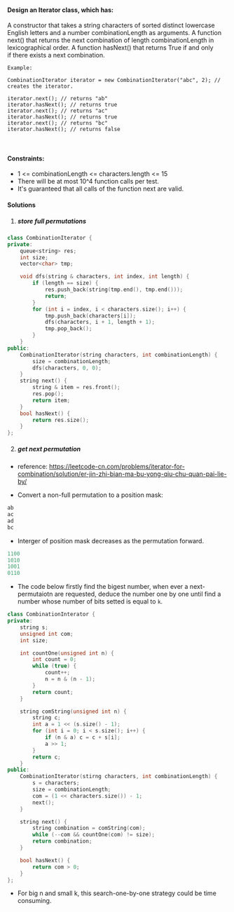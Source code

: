 #### Design an Iterator class, which has:

A constructor that takes a string characters of sorted distinct lowercase English letters and a number combinationLength as arguments.
A function next() that returns the next combination of length combinationLength in lexicographical order.
A function hasNext() that returns True if and only if there exists a next combination.
 

```
Example:

CombinationIterator iterator = new CombinationIterator("abc", 2); // creates the iterator.

iterator.next(); // returns "ab"
iterator.hasNext(); // returns true
iterator.next(); // returns "ac"
iterator.hasNext(); // returns true
iterator.next(); // returns "bc"
iterator.hasNext(); // returns false
```
 

#### Constraints:

- 1 <= combinationLength <= characters.length <= 15
- There will be at most 10^4 function calls per test.
- It's guaranteed that all calls of the function next are valid.


#### Solutions

1. ##### store full permutations

```c++
class CombinationIterator {
private:
    queue<string> res;
    int size;
    vector<char> tmp;

    void dfs(string & characters, int index, int length) {
        if (length == size) {
            res.push_back(string(tmp.end(), tmp.end()));
            return;
        }
        for (int i = index, i < characters.size(); i++) {
            tmp.push_back(characters[i]);
            dfs(characters, i + 1, length + 1);
            tmp.pop_back();
        }
    }
public:
    CombinationIterator(string characters, int combinationLength) {
        size = combinationLength;
        dfs(characters, 0, 0);
    }
    string next() {
        string & item = res.front();
        res.pop();
        return item;
    }
    bool hasNext() {
        return res.size();
    }
};
```

2. ##### get next permutation

- reference: https://leetcode-cn.com/problems/iterator-for-combination/solution/er-jin-zhi-bian-ma-bu-yong-qiu-chu-quan-pai-lie-by/

- Convert a non-full permutation to a position mask:

```c++
ab
ac
ad
bc
```

- Interger of position mask decreases as the permutation forward.

```c++
1100
1010
1001
0110
```

- The code below firstly find the bigest number, when ever a next-permutaiotn are requested, deduce the number one by one until find a number whose number of bits setted is equal to `k`.

```c++
class CombinationInterator {
private:
    string s;
    unsigned int com;
    int size;

    int countOne(unsigned int n) {
        int count = 0;
        while (true) {
            count++;
            n = n & (n - 1);
        }
        return count;
    }

    string comString(unsigned int n) {
        string c;
        int a = 1 << (s.size() - 1);
        for (int i = 0; i < s.size(); i++) {
            if (n & a) c = c + s[i];
            a >> 1;
        }
        return c;
    }
public:
    CombinationIterator(stirng characters, int combinationLength) {
        s = characters;
        size = combinationLength;
        com = (1 << characters.size()) - 1;
        next();
    }

    string next() {
        string combination = comString(com);
        while (--com && countOne(com) != size);
        return combination;
    }

    bool hasNext() {
        return com > 0;
    }
};
```


- For big n and small k, this search-one-by-one strategy could be time consuming.